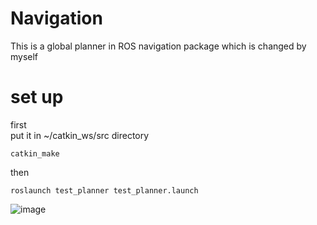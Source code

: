 # Navigation
This is a global planner in ROS navigation package which is changed by myself
# set up
first   
put it in ~/catkin_ws/src directory

```
catkin_make
```

then

```
roslaunch test_planner test_planner.launch
```

![image](https://user-images.githubusercontent.com/44355591/126991088-57cb6213-e7db-4a16-812b-888550804e34.png)
